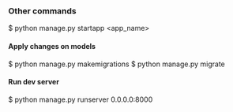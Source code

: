 ### Other commands
$ python manage.py startapp <app_name>

#### Apply changes on models
$ python manage.py makemigrations
$ python manage.py migrate

#### Run dev server
$ python manage.py runserver 0.0.0.0:8000